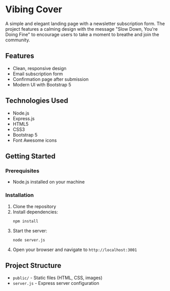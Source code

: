 # Vibing Cover

A simple and elegant landing page with a newsletter subscription form. The project features a calming design with the message "Slow Down, You're Doing Fine" to encourage users to take a moment to breathe and join the community.

## Features

- Clean, responsive design
- Email subscription form
- Confirmation page after submission
- Modern UI with Bootstrap 5

## Technologies Used

- Node.js
- Express.js
- HTML5
- CSS3
- Bootstrap 5
- Font Awesome icons

## Getting Started

### Prerequisites

- Node.js installed on your machine

### Installation

1. Clone the repository
2. Install dependencies:
   ```
   npm install
   ```
3. Start the server:
   ```
   node server.js
   ```
4. Open your browser and navigate to `http://localhost:3001`

## Project Structure

- `public/` - Static files (HTML, CSS, images)
- `server.js` - Express server configuration
